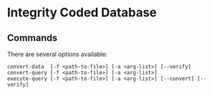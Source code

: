 # Integrity Coded Database

## Commands

There are several options available:

```
convert-data  [-f <path-to-file>] [-a <arg-list>] [--verify]
convert-query [-f <path-to-file>] [-a <arg-list>]
execute-query [-f <path-to-file>] [-a <arg-list>] [--convert] [--verify]
```

